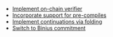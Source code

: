- [Implement on-chain verifier](https://github.com/a16z/Lasso/issues/209)
- [Incorporate support for pre-compiles](https://github.com/a16z/Lasso/issues/210)
- [Implement continuations via folding](https://github.com/a16z/Lasso/issues/211)
- [Switch to Binius commitment](https://github.com/a16z/Lasso/issues/212)
